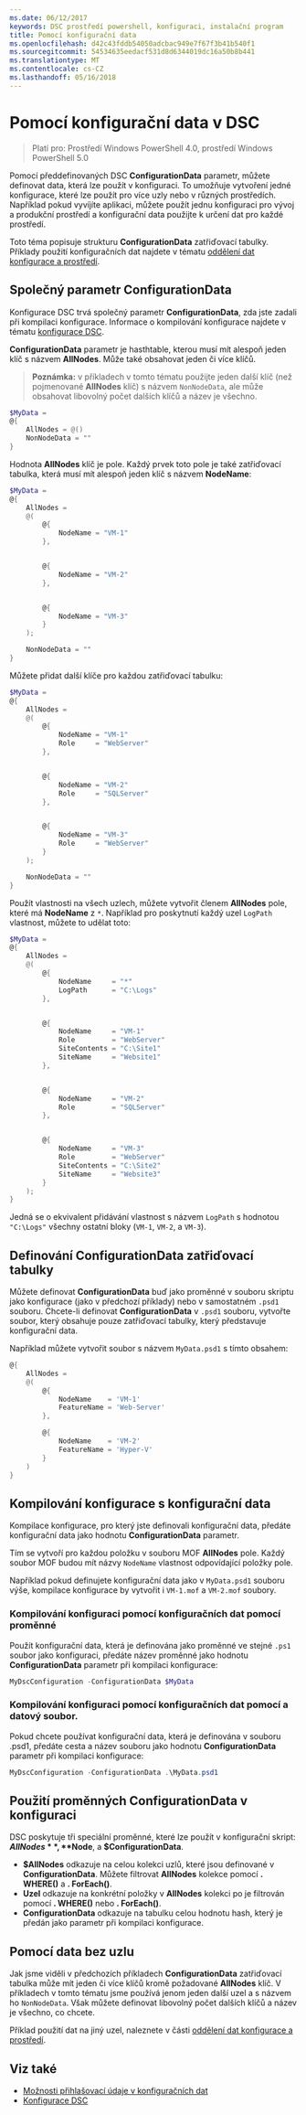 ```yaml
---
ms.date: 06/12/2017
keywords: DSC prostředí powershell, konfiguraci, instalační program
title: Pomocí konfigurační data
ms.openlocfilehash: d42c43fddb54050adcbac949e7f67f3b41b540f1
ms.sourcegitcommit: 54534635eedacf531d8d6344019dc16a50b8b441
ms.translationtype: MT
ms.contentlocale: cs-CZ
ms.lasthandoff: 05/16/2018
---
```

# <a name="using-configuration-data-in-dsc"></a>Pomocí konfigurační data v DSC

>Platí pro: Prostředí Windows PowerShell 4.0, prostředí Windows PowerShell 5.0

Pomocí předdefinovaných DSC **ConfigurationData** parametr, můžete definovat data, která lze použít v konfiguraci.
To umožňuje vytvoření jedné konfigurace, které lze použít pro více uzly nebo v různých prostředích.
Například pokud vyvíjíte aplikaci, můžete použít jednu konfiguraci pro vývoj a produkční prostředí a konfigurační data použijte k určení dat pro každé prostředí.

Toto téma popisuje strukturu **ConfigurationData** zatřiďovací tabulky.
Příklady použití konfiguračních dat najdete v tématu [oddělení dat konfigurace a prostředí](separatingEnvData.md).

## <a name="the-configurationdata-common-parameter"></a>Společný parametr ConfigurationData

Konfigurace DSC trvá společný parametr **ConfigurationData**, zda jste zadali při kompilaci konfigurace.
Informace o kompilování konfigurace najdete v tématu [konfigurace DSC](configurations.md).

**ConfigurationData** parametr je hasthtable, kterou musí mít alespoň jeden klíč s názvem **AllNodes**.
Může také obsahovat jeden či více klíčů.

>**Poznámka:** v příkladech v tomto tématu použijte jeden další klíč (než pojmenované **AllNodes** klíč) s názvem `NonNodeData`, ale může obsahovat libovolný počet dalších klíčů a název je všechno.

```powershell
$MyData =
@{
    AllNodes = @()
    NonNodeData = ""
}
```

Hodnota **AllNodes** klíč je pole. Každý prvek toto pole je také zatřiďovací tabulka, která musí mít alespoň jeden klíč s názvem **NodeName**:

```powershell
$MyData =
@{
    AllNodes =
    @(
        @{
            NodeName = "VM-1"
        },


        @{
            NodeName = "VM-2"
        },


        @{
            NodeName = "VM-3"
        }
    );

    NonNodeData = ""
}
```

Můžete přidat další klíče pro každou zatřiďovací tabulku:

```powershell
$MyData =
@{
    AllNodes =
    @(
        @{
            NodeName = "VM-1"
            Role     = "WebServer"
        },


        @{
            NodeName = "VM-2"
            Role     = "SQLServer"
        },


        @{
            NodeName = "VM-3"
            Role     = "WebServer"
        }
    );

    NonNodeData = ""
}
```

Použít vlastnosti na všech uzlech, můžete vytvořit členem **AllNodes** pole, které má **NodeName** z `*`.
Například pro poskytnutí každý uzel `LogPath` vlastnost, můžete to udělat toto:

```powershell
$MyData =
@{
    AllNodes =
    @(
        @{
            NodeName     = "*"
            LogPath      = "C:\Logs"
        },


        @{
            NodeName     = "VM-1"
            Role         = "WebServer"
            SiteContents = "C:\Site1"
            SiteName     = "Website1"
        },


        @{
            NodeName     = "VM-2"
            Role         = "SQLServer"
        },


        @{
            NodeName     = "VM-3"
            Role         = "WebServer"
            SiteContents = "C:\Site2"
            SiteName     = "Website3"
        }
    );
}
```

Jedná se o ekvivalent přidávání vlastnost s názvem `LogPath` s hodnotou `"C:\Logs"` všechny ostatní bloky (`VM-1`, `VM-2`, a `VM-3`).

## <a name="defining-the-configurationdata-hashtable"></a>Definování ConfigurationData zatřiďovací tabulky

Můžete definovat **ConfigurationData** buď jako proměnné v souboru skriptu jako konfigurace (jako v předchozí příklady) nebo v samostatném `.psd1` souboru.
Chcete-li definovat **ConfigurationData** v `.psd1` souboru, vytvořte soubor, který obsahuje pouze zatřiďovací tabulky, který představuje konfigurační data.

Například můžete vytvořit soubor s názvem `MyData.psd1` s tímto obsahem:

```powershell
@{
    AllNodes =
    @(
        @{
            NodeName    = 'VM-1'
            FeatureName = 'Web-Server'
        },

        @{
            NodeName    = 'VM-2'
            FeatureName = 'Hyper-V'
        }
    )
}
```

## <a name="compiling-a-configuration-with-configuration-data"></a>Kompilování konfigurace s konfigurační data

Kompilace konfigurace, pro který jste definovali konfigurační data, předáte konfigurační data jako hodnotu **ConfigurationData** parametr.

Tím se vytvoří pro každou položku v souboru MOF **AllNodes** pole.
Každý soubor MOF budou mít názvy `NodeName` vlastnost odpovídající položky pole.

Například pokud definujete konfigurační data jako v `MyData.psd1` souboru výše, kompilace konfigurace by vytvořit i `VM-1.mof` a `VM-2.mof` soubory.

### <a name="compiling-a-configuration-with-configuration-data-using-a-variable"></a>Kompilování konfiguraci pomocí konfiguračních dat pomocí proměnné

Použít konfigurační data, která je definována jako proměnné ve stejné `.ps1` soubor jako konfiguraci, předáte název proměnné jako hodnotu **ConfigurationData** parametr při kompilaci konfigurace:

```powershell
MyDscConfiguration -ConfigurationData $MyData
```

### <a name="compiling-a-configuration-with-configuration-data-using-a-data-file"></a>Kompilování konfiguraci pomocí konfiguračních dat pomocí a datový soubor.

Pokud chcete používat konfigurační data, která je definována v souboru .psd1, předáte cesta a název souboru jako hodnotu **ConfigurationData** parametr při kompilaci konfigurace:

```powershell
MyDscConfiguration -ConfigurationData .\MyData.psd1
```

## <a name="using-configurationdata-variables-in-a-configuration"></a>Použití proměnných ConfigurationData v konfiguraci

DSC poskytuje tři speciální proměnné, které lze použít v konfigurační skript: **$AllNodes**, **$Node**, a **$ConfigurationData**.

- **$AllNodes** odkazuje na celou kolekci uzlů, které jsou definované v **ConfigurationData**. Můžete filtrovat **AllNodes** kolekce pomocí **. WHERE()** a **. ForEach()**.
- **Uzel** odkazuje na konkrétní položky v **AllNodes** kolekci po je filtrován pomocí **. WHERE()** nebo **. ForEach()**.
- **ConfigurationData** odkazuje na tabulku celou hodnotu hash, který je předán jako parametr při kompilaci konfigurace.

## <a name="using-non-node-data"></a>Pomocí data bez uzlu

Jak jsme viděli v předchozích příkladech **ConfigurationData** zatřiďovací tabulka může mít jeden či více klíčů kromě požadované **AllNodes** klíč.
V příkladech v tomto tématu jsme používá jenom jeden další uzel a s názvem ho `NonNodeData`.
Však můžete definovat libovolný počet dalších klíčů a název je všechno, co chcete.

Příklad použití dat na jiný uzel, naleznete v části [oddělení dat konfigurace a prostředí](separatingEnvData.md).

## <a name="see-also"></a>Viz také
- [Možnosti přihlašovací údaje v konfiguračních dat](configDataCredentials.md)
- [Konfigurace DSC](configurations.md)
